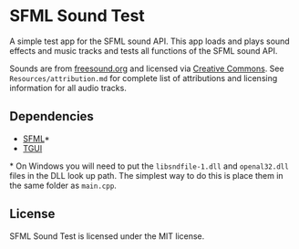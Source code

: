 # SFML Sound Test

A simple test app for the SFML sound API. This app loads and plays sound effects and music tracks and tests all functions of the SFML sound API.

Sounds are from [freesound.org](http://freesound.org) and licensed via [Creative Commons](http://creativecommons.org/). See `Resources/attribution.md` for complete list of attributions and licensing information for all audio tracks.

## Dependencies

- [SFML](http://sfml-dev.org)\*
- [TGUI](http://tgui.eu/)

\* On Windows you will need to put the `libsndfile-1.dll` and `openal32.dll` files in the DLL look up path. The simplest way to do this is place them in the same folder as `main.cpp`.

## License

SFML Sound Test is licensed under the MIT license.